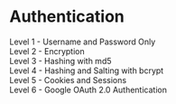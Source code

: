 # Authentication
Level 1 - Username and Password Only <br>
Level 2 - Encryption <br>
Level 3 - Hashing with md5 <br>
Level 4 - Hashing and Salting with bcrypt <br>
Level 5 - Cookies and Sessions <br>
Level 6 - Google OAuth 2.0 Authentication <br>
